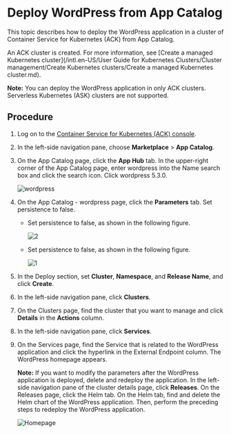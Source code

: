 # Deploy WordPress from App Catalog

This topic describes how to deploy the WordPress application in a cluster of Container Service for Kubernetes \(ACK\) from App Catalog.

An ACK cluster is created. For more information, see [Create a managed Kubernetes cluster](/intl.en-US/User Guide for Kubernetes Clusters/Cluster management/Create Kubernetes clusters/Create a managed Kubernetes cluster.md).

**Note:** You can deploy the WordPress application in only ACK clusters. Serverless Kubernetes \(ASK\) clusters are not supported.

## Procedure

1.  Log on to the [Container Service for Kubernetes \(ACK\) console](https://cs.console.aliyun.com).

2.  In the left-side navigation pane, choose **Marketplace** \> **App Catalog**.

3.  On the App Catalog page, click the **App Hub** tab. In the upper-right corner of the App Catalog page, enter wordpress into the Name search box and click the search icon. Click wordpress 5.3.0.

    ![wordpress](../images/p142677.png)

4.  On the App Catalog - wordpress page, click the **Parameters** tab. Set persistence to false.

    -   Set persistence to false, as shown in the following figure.

        ![2](../images/p142060.png)

    -   Set persistence to false, as shown in the following figure.

        ![1](../images/p142059.png)

5.  In the Deploy section, set **Cluster**, **Namespace**, and **Release Name**, and click **Create**.

6.  In the left-side navigation pane, click **Clusters**.

7.  On the Clusters page, find the cluster that you want to manage and click **Details** in the **Actions** column.

8.  In the left-side navigation pane, click **Services**.

9.  On the Services page, find the Service that is related to the WordPress application and click the hyperlink in the External Endpoint column. The WordPress homepage appears.

    **Note:** If you want to modify the parameters after the WordPress application is deployed, delete and redeploy the application. In the left-side navigation pane of the cluster details page, click **Releases**. On the Releases page, click the Helm tab. On the Helm tab, find and delete the Helm chart of the WordPress application. Then, perform the preceding steps to redeploy the WordPress application.

    ![Homepage](../images/p142679.png)


